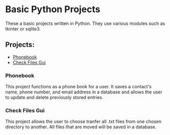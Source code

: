 # Basic Python Projects
These a basic projects written in Python. They use various modules such as tkinter or sqlite3.

## Projects:
* [Phonebook](#phonebook)
* [Check Files Gui](#check-files-gui)

### Phonebook
This project functions as a phone book for a user. It saves a contact's name, phone number, and email address in a database and allows the user to update and delete previously stored entries.

### Check Files Gui
This project allows the user to choose tranfer all .txt files from one chosen directory to another. All files that are moved will be saved in a database.
